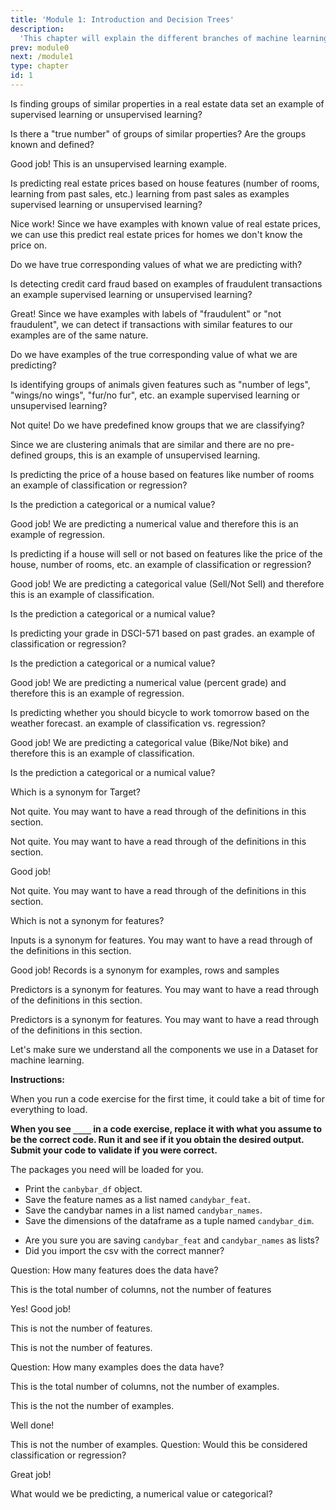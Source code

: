 ```yaml
---
title: 'Module 1: Introduction and Decision Trees'
description:
  'This chapter will explain the different branches of machine learning and introduce decision trees; a machine learning model used in supervised learning.'
prev: module0
next: /module1
type: chapter
id: 1
---
```


<exercise id="1" title="Introduction + Supervised vs. Unsupervised learning" type="slides">

<slides source="chapter1_01">
</slides>

</exercise>

<exercise id="2" title="Scenario 1: Supervised vs. Unsupervised Learning">

Is finding groups of similar properties in a real estate data set an example of supervised learning or unsupervised learning?

<choice>
<opt text="Supervised Learning">

Is there a "true number" of groups of similar properties? Are the groups known and defined?

</opt>

<opt text="Unsupervised Learning" correct="true">

Good job! This is an unsupervised learning example.

</opt>

</choice>

</exercise>

<exercise id="3" title="Scenario 2: Supervised vs. Unsupervised Learning">

Is predicting real estate prices based on house features (number of rooms, learning from past sales, etc.) learning from past sales as examples supervised learning or unsupervised learning?

<choice>
<opt text="Supervised Learning" correct="true">

Nice work! Since we have examples with known value of real estate prices, we can use this predict real estate prices for homes we don't know the price on. 

</opt>

<opt text="Unsupervised Learning">

Do we have true corresponding values of what we are predicting with?

</opt>

</choice>

</exercise>

<exercise id="4" title="Scenario 3: Supervised vs. Unsupervised Learning">

Is detecting credit card fraud based on examples of fraudulent transactions an example supervised learning or unsupervised learning?

<choice>
<opt text="Supervised Learning" correct= "true">

Great! Since we have examples with labels of "fraudulent" or "not fraudulent", we can detect if transactions with similar features to our examples are of the same nature. 

</opt>

<opt text="Unsupervised Learning" >

Do we have examples of the true corresponding value of what we are predicting?

</opt>

</choice>

</exercise>

<exercise id="4" title="Scenario 4: Supervised vs. Unsupervised Learning">

Is identifying groups of animals given features such as "number of legs", "wings/no wings", "fur/no fur", etc. an example supervised learning or unsupervised learning?

<choice>
<opt text="Supervised Learning">

Not quite! Do we have predefined know groups that we are classifying?
</opt>

<opt text="Unsupervised Learning" correct="true">

Since we are clustering animals that are similar and there are no pre-defined groups, this is an example of unsupervised learning.

</opt>

</choice>

</exercise>

<exercise id="5" title="Classification vs. Regression" type="slides">

<slides source="chapter1_02">
</slides>

</exercise>

<exercise id="6" title="Scenario 1: Classification vs. Regression">

Is predicting the price of a house based on features like number of rooms an example of classification or regression?

<choice>
<opt text="Classification">

Is the prediction a categorical or a numical value?

</opt>

<opt text="Regression" correct="true">

Good job! We are predicting a numerical value and therefore this is an example of regression.

</opt>

</choice>

</exercise>

<exercise id="7" title="Scenario 2: Classification vs. Regression">

Is predicting if a house will sell or not based on features like the price of the house, number of rooms, etc. an example of classification or regression?

<choice>
<opt text="Classification" correct="true">

Good job! We are predicting a categorical value (Sell/Not Sell) and therefore this is an example of classification.

</opt>

<opt text="Regression" >

Is the prediction a categorical or a numical value?

</opt>

</choice>

</exercise>

<exercise id="8" title="Scenario 3: Classification vs. Regression">

Is predicting your grade in DSCI-571 based on past grades. an example of classification or regression?

<choice>
<opt text="Classification">

Is the prediction a categorical or a numical value?

</opt>

<opt text="Regression" correct="true">

Good job! We are predicting a numerical value (percent grade) and therefore this is an example of regression.

</opt>

</choice>

</exercise>

<exercise id="9" title="Scenario 4: Classification vs. Regression">

Is predicting whether you should bicycle to work tomorrow based on the weather forecast. an example of classification vs. regression?

<choice>
<opt text="Classification" correct="true">

Good job! We are predicting a categorical value (Bike/Not bike) and therefore this is an example of classification.

</opt>

<opt text="Regression">

Is the prediction a categorical or a numical value?

</opt>

</choice>

</exercise>

<exercise id="10" title="Tabular data and Terminology" type="slides">

<slides source="chapter1_03">
</slides>

</exercise>

<exercise id="11" title="Terminology 1">

Which is a synonym for Target? 

<choice>
<opt text="Predictors" >

Not quite. You may want to have a read through of the definitions in this section. 

</opt>

<opt text="Records">

Not quite. You may want to have a read through of the definitions in this section. 

</opt>

<opt text="Outcomes" correct="true">

Good job!

</opt>

<opt text="Independent variables">

Not quite. You may want to have a read through of the definitions in this section.

</opt>

</choice>

</exercise>

<exercise id="12" title="Terminology 2">

Which is not a synonym for features? 

<choice>
<opt text="Inputs" >

Inputs is a synonym for features. You may want to have a read through of the definitions in this section. 

</opt>

<opt text="Records" correct="true">

Good job! Records is a synonym for examples, rows and samples

</opt>

<opt text="Predictors" >

Predictors is a synonym for features. You may want to have a read through of the definitions in this section. 

</opt>

<opt text="Independent variables">

Predictors is a synonym for features. You may want to have a read through of the definitions in this section. 

</opt>

</choice>

</exercise>

<exercise id="13" title="Describing a Dataset">

Let's make sure we understand all the components we use in a Dataset for machine learning. 

**Instructions:**

When you run a code exercise for the first time, it could take a bit of time for everything to load. 

**When you see `____` in a code exercise, replace it with what you assume to be the correct code. Run it and see if it you obtain the desired output. Submit your code to validate if you were correct.**

The packages you need will be loaded for you. 

- Print the `canbybar_df` object. 
- Save the feature names as a list named `candybar_feat`.
- Save the candybar names in a list named `candybar_names`.
- Save the dimensions of the dataframe as a tuple named `candybar_dim`.

<codeblock id="01_01">

- Are you sure you are saving `candybar_feat` and `candybar_names` as lists?
- Did you import the csv with the correct manner?

</codeblock>

Question: How many features does the data have?

<choice>
<opt text="9">

This is the total number of columns, not the number of features

</opt>

<opt text="8" correct="true">

Yes! Good job!

</opt>

<opt text="25">

This is not the number of features.

</opt>

<opt text="6">

This is not the number of features.

</opt>
</choice>
</exercise>

<exercise id="14" title="Describing a Dataset 2">

Question: How many examples does the data have?

<choice>

<opt text="9">

This is the total number of columns, not the number of examples.

</opt>

<opt text="8" >

This is the not the number of examples.

</opt>

<opt text="25" correct="true">

Well done!

</opt>

<opt text="26">
This is not the number of examples.

</opt>
</choice>
</exercise>

<exercise id="15" title="Describing a Dataset 3">
Question: Would this be considered classification or regression?

<choice>
<opt text="Classification" correct="true">

Great job!

</opt>

<opt text="Regression" >

What would we be predicting, a numerical value or categorical?

</opt>
</choice>
</exercise>